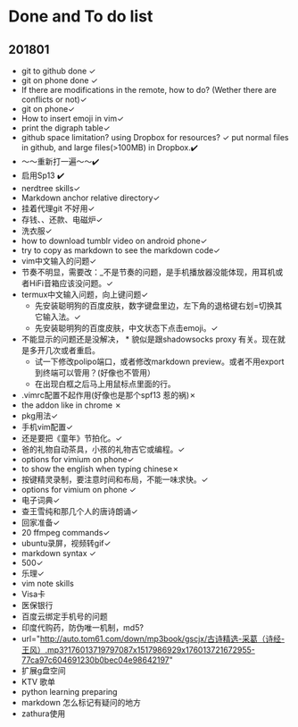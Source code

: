 # Done and To do list
## 201801
  * git to github done ✓
  * git on phone done ✓
  * If there are modifications in the remote, how to do? (Wether there are conflicts or not)✓
  * git on phone✓
  *  How to insert emoji in vim✓
  * print the digraph table✓
  * github space limitation? using Dropbox for resources? ✓
      put normal files in github, and large files(>100MB) in Dropbox.✔️
  * ～～重新打一遍～～✔️
  * 启用Sp13 ✔️
  * nerdtree skills✓
  * Markdown anchor relative directory✓
  * 挂着代理git 不好用✓
  * 存钱、、还款、电磁炉✓
  * 洗衣服✓
  * how to download tumblr video on android phone✓
  * try to copy as markdown to see the markdown code✓
  * vim中文输入的问题✓
  * 节奏不明显，需要改：_不是节奏的问题，是手机播放器没能体现，用耳机或者HiFi音箱应该没问题。✓
  * termux中文输入问题，向上键问题✓
    * 先安装聪明狗的百度皮肤，数字键盘里边，左下角的退格键右划=切换其它输入法。✓
    * 先安装聪明狗的百度皮肤，中文状态下点击emoji。✓
  * 不能显示的问题还是没解决， * 貌似是跟shadowsocks proxy 有关。现在就是多开几次或者重启。
    *  试一下修改polipo端口，或者修改markdown preview。或者不用export 到终端可以管用？(好像也不管用）
    * 在出现白框之后马上用鼠标点里面的行。
  * .vimrc配置不起作用(好像也是那个spf13 惹的祸)✗
  * the addon like in chrome ✗
  * pkg用法✓
  * 手机vim配置✓
  * 还是要把《童年》节拍化。✓
  * 爸的礼物自动茶具，小孩的礼物吉它或编程。✓
  * options for vimium on phone✓
  * to show the english when typing chinese✗
  * 按键精灵录制，要注意时间和布局，不能一味求快。✓
  * options for vimium on phone	✓
  * 电子词典✓
  * 查王雪纯和那几个人的唐诗朗诵✓
  *  回家准备✓
  *  20 ffmpeg commands✓
  * ubuntu录屏，视频转gif✓
  * markdown syntax   ✓
  * 500✓
  *  乐理✓
  * vim note skills 
  * Visa卡
  * 医保银行
  * 百度云绑定手机号的问题
  * 印度代购药，防伪唯一机制，md5?
  *  url="http://auto.tom61.com/down/mp3book/gscjx/古诗精选-采葛（诗经-王风）.mp3?176013719797087x1517986929x176013721672955-77ca97c604691230b0bec04e98642197"
  *  扩展g盘空间
  *  KTV 歌单
  *  python learning preparing
  *  markdown 怎么标记有疑问的地方
  *  zathura使用
